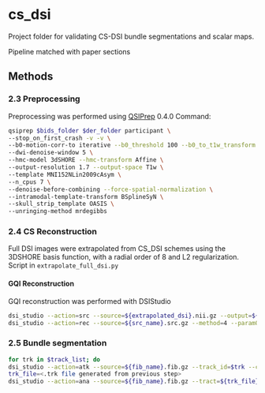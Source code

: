 # cs_dsi
Project folder for validating CS-DSI bundle segmentations and scalar maps. 

Pipeline matched with paper sections

## Methods

### 2.3 Preprocessing
Preprocessing was performed using [QSIPrep](https://qsiprep.readthedocs.io/en/latest/) 0.4.0
Command:
```bash
qsiprep $bids_folder $der_folder participant \
--stop_on_first_crash -v -v \
--b0-motion-corr-to iterative --b0_threshold 100 --b0_to_t1w_transform Rigid \
--dwi-denoise-window 5 \
--hmc-model 3dSHORE --hmc-transform Affine \
--output-resolution 1.7 --output-space T1w \
--template MNI152NLin2009cAsym \
--n_cpus 7 \
--denoise-before-combining --force-spatial-normalization \
--intramodal-template-transform BSplineSyN \
--skull_strip_template OASIS \
--unringing-method mrdegibbs 
```

### 2.4 CS Reconstruction
Full DSI images were extrapolated from CS_DSI schemes using the 3DSHORE basis function, with a radial order of 8 and L2 regularization.
Script in `extrapolate_full_dsi.py`

#### **GQI Reconstruction**
GQI reconstruction was performed with DSIStudio
```bash
dsi_studio --action=src --source=${extrapolated_dsi}.nii.gz --output=${src_name}.src.gz #create src file for processing with DSI studio
dsi_studio --action=rec --source=${src_name}.src.gz --method=4 --param0=1.25 --record_odf=0 --align_acpc=0 --check_btable=1 --output ${fib_name}.fib.gz #GQI reconstruction
```

### 2.5 Bundle segmentation
```bash
for trk in $track_list; do
dsi_studio --action=atk --source=${fib_name}.fib.gz --track_id=$trk --check_ending=0 --thread_count=1 #single thread count because parallelization fails in this version of DSIstudio
trk_file=<.trk file generated from previous step>
dsi_studio --action=ana --source=${fib_name}.fib.gz --tract=${trk_file}.tt.gz --output=${trk_file}_mask.nii.gz --thread_count=1 #make binary mask of bundle
```



